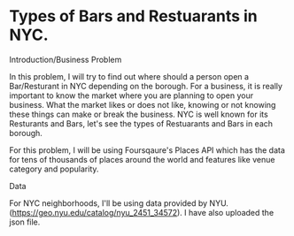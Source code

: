 # Types of Bars and Restuarants in NYC.
Introduction/Business Problem 

In this problem, I will try to find out where should a person open a Bar/Resturant in NYC depending on the borough. For a business, it is really important to know the market where you are planning to open your business. What the market likes or does not like, knowing or not knowing these things can make or break the business. NYC is well known for its Resturants and Bars, let's see the types of Restuarants and Bars in each borough.

For this problem, I will be using Foursqaure's Places API which has the data for tens of thousands of places around the world and features like venue category and popularity.


Data 

For NYC neighborhoods, I'll be using data provided by NYU.
(https://geo.nyu.edu/catalog/nyu_2451_34572).
I have also uploaded the json file.
